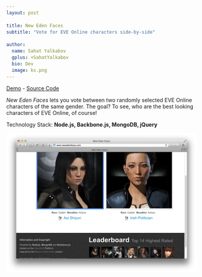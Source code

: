 ```yaml
---
layout: post

title: New Eden Faces
subtitle: "Vote for EVE Online characters side-by-side"

author:
  name: Sahat Yalkabov
  gplus: +SahatYalkabov
  bio: Dev
  image: ks.png
---
```


[Demo](http://newedenfaces.com/) - [Source Code](https://github.com/sahat/newedenfaces/)

*New Eden Faces* lets you vote between two randomly selected EVE Online characters of the same gender.
The goal? To see, who are the best looking characters of EVE Online, of course!

Technology Stack: **Node.js, Backbone.js, MongoDB, jQuery**

<div class="full"><img src="/images/projects/new-eden-faces.png"></div>
